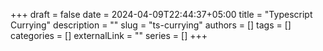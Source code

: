 +++ 
draft = false
date = 2024-04-09T22:44:37+05:00
title = "Typescript Currying"
description = ""
slug = "ts-currying"
authors = []
tags = []
categories = []
externalLink = ""
series = []
+++
